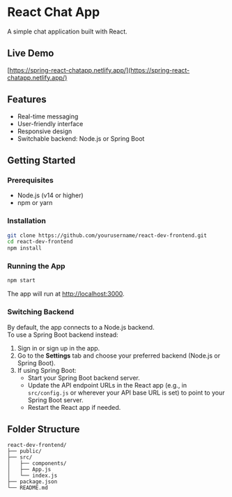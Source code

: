 # React Chat App

A simple chat application built with React.

## Live Demo

[https://spring-react-chatapp.netlify.app/](https://spring-react-chatapp.netlify.app/)

## Features

- Real-time messaging
- User-friendly interface
- Responsive design
- Switchable backend: Node.js or Spring Boot

## Getting Started

### Prerequisites

- Node.js (v14 or higher)
- npm or yarn

### Installation

```bash
git clone https://github.com/yourusername/react-dev-frontend.git
cd react-dev-frontend
npm install
```

### Running the App

```bash
npm start
```

The app will run at [http://localhost:3000](http://localhost:3000).

### Switching Backend

By default, the app connects to a Node.js backend.  
To use a Spring Boot backend instead:

1. Sign in or sign up in the app.
2. Go to the **Settings** tab and choose your preferred backend (Node.js or Spring Boot).
3. If using Spring Boot:
    - Start your Spring Boot backend server.
    - Update the API endpoint URLs in the React app (e.g., in `src/config.js` or wherever your API base URL is set) to point to your Spring Boot server.
    - Restart the React app if needed.

## Folder Structure

```
react-dev-frontend/
├── public/
├── src/
│   ├── components/
│   ├── App.js
│   └── index.js
├── package.json
└── README.md
```
